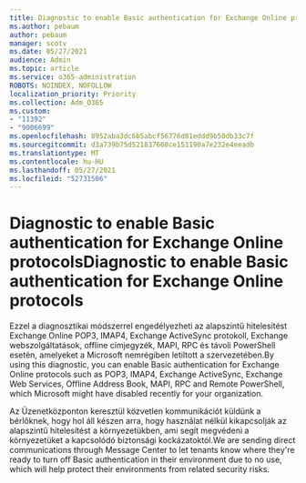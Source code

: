 ```yaml
---
title: Diagnostic to enable Basic authentication for Exchange Online protocols
ms.author: pebaum
author: pebaum
manager: scotv
ms.date: 05/27/2021
audience: Admin
ms.topic: article
ms.service: o365-administration
ROBOTS: NOINDEX, NOFOLLOW
localization_priority: Priority
ms.collection: Adm_O365
ms.custom:
- "11392"
- "9006699"
ms.openlocfilehash: 8952aba3dc6b5abcf56776d81eddd9b50db33c7f
ms.sourcegitcommit: d3a739b75d521837660ce151190a7e232e4eeadb
ms.translationtype: MT
ms.contentlocale: hu-HU
ms.lasthandoff: 05/27/2021
ms.locfileid: "52731506"
---
```

# <a name="diagnostic-to-enable-basic-authentication-for-exchange-online-protocols"></a><span data-ttu-id="bb256-102">Diagnostic to enable Basic authentication for Exchange Online protocols</span><span class="sxs-lookup"><span data-stu-id="bb256-102">Diagnostic to enable Basic authentication for Exchange Online protocols</span></span>

<span data-ttu-id="bb256-103">Ezzel a diagnosztikai módszerrel engedélyezheti az alapszintű hitelesítést Exchange Online POP3, IMAP4, Exchange ActiveSync protokoll, Exchange webszolgáltatások, offline címjegyzék, MAPI, RPC és távoli PowerShell esetén, amelyeket a Microsoft nemrégiben letiltott a szervezetében.</span><span class="sxs-lookup"><span data-stu-id="bb256-103">By using this diagnostic, you can enable Basic authentication for Exchange Online protocols such as POP3, IMAP4, Exchange ActiveSync, Exchange Web Services, Offline Address Book, MAPI, RPC and Remote PowerShell, which Microsoft might have disabled recently for your organization.</span></span> 

<span data-ttu-id="bb256-104">Az Üzenetközponton keresztül közvetlen kommunikációt küldünk a bérlőknek, hogy hol áll készen arra, hogy használat nélkül kikapcsolják az alapszintű hitelesítést a környezetükben, ami segít megvédeni a környezetüket a kapcsolódó biztonsági kockázatoktól.</span><span class="sxs-lookup"><span data-stu-id="bb256-104">We are sending direct communications through Message Center to let tenants know where they're ready to turn off Basic authentication in their environment due to no use, which will help protect their environments from related security risks.</span></span>